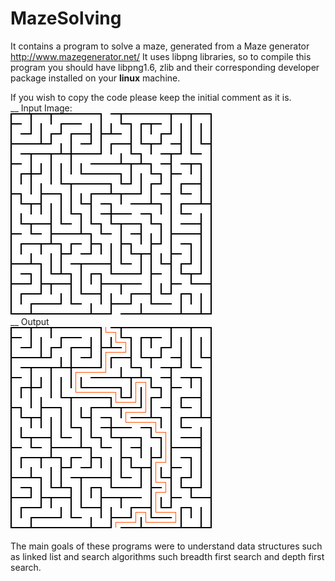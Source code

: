 # MazeSolving
It contains a program to solve a maze, generated from a Maze generator http://www.mazegenerator.net/
It uses libpng libraries, so to compile this program you should have libpng1.6, zlib and their corresponding developer package
installed on your <b>linux</b> machine.

If you wish to copy the code please keep the initial comment as it is.<br />
__
Input Image:<br />
![alt text](https://github.com/celestialgh0st/MazeSolving/blob/master/20%20by%2020%20orthogonal%20maze(1).png)<br />
__
Output <br />
![alt text](https://github.com/celestialgh0st/MazeSolving/blob/master/20%20by%2020%20orthogonal%20maze(1).png_soln)<br />
<br />
The main goals of these programs were to understand data structures such as linked list and search algorithms such breadth first search and depth first search.
